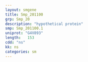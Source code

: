 ```yaml
---
layout: smgene
title: Smp_201100
grp: Smp_20
description: "hypothetical protein"
smp: Smp_201100.1
uniprot: "G4V893"
length:   153
cdd: "ns"
kk: ns
categories: sm
---
```


